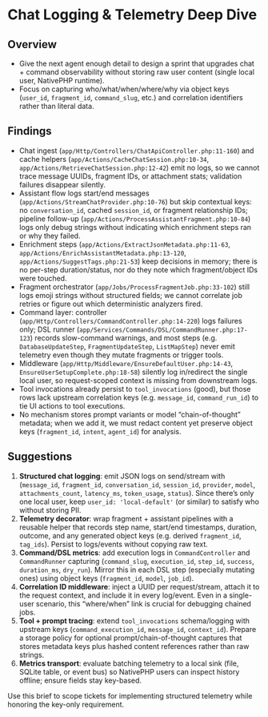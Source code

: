 # Chat Logging & Telemetry Deep Dive

## Overview
- Give the next agent enough detail to design a sprint that upgrades chat + command observability without storing raw user content (single local user, NativePHP runtime).
- Focus on capturing who/what/when/where/why via object keys (`user_id`, `fragment_id`, `command_slug`, etc.) and correlation identifiers rather than literal data.

## Findings
- Chat ingest (`app/Http/Controllers/ChatApiController.php:11-160`) and cache helpers (`app/Actions/CacheChatSession.php:10-34`, `app/Actions/RetrieveChatSession.php:12-42`) emit no logs, so we cannot trace message UUIDs, fragment IDs, or attachment stats; validation failures disappear silently.
- Assistant flow logs start/end messages (`app/Actions/StreamChatProvider.php:10-76`) but skip contextual keys: no `conversation_id`, cached `session_id`, or fragment relationship IDs; pipeline follow-up (`app/Actions/ProcessAssistantFragment.php:10-84`) logs only debug strings without indicating which enrichment steps ran or why they failed.
- Enrichment steps (`app/Actions/ExtractJsonMetadata.php:11-63`, `app/Actions/EnrichAssistantMetadata.php:13-120`, `app/Actions/SuggestTags.php:21-53`) keep decisions in memory; there is no per-step duration/status, nor do they note which fragment/object IDs were touched.
- Fragment orchestrator (`app/Jobs/ProcessFragmentJob.php:33-102`) still logs emoji strings without structured fields; we cannot correlate job retries or figure out which deterministic analyzers fired.
- Command layer: controller (`app/Http/Controllers/CommandController.php:14-220`) logs failures only; DSL runner (`app/Services/Commands/DSL/CommandRunner.php:17-123`) records slow-command warnings, and most steps (e.g. `DatabaseUpdateStep`, `FragmentUpdateStep`, `ListMapStep`) never emit telemetry even though they mutate fragments or trigger tools.
- Middleware (`app/Http/Middleware/EnsureDefaultUser.php:14-43`, `EnsureUserSetupComplete.php:18-58`) silently log in/redirect the single local user, so request-scoped context is missing from downstream logs.
- Tool invocations already persist to `tool_invocations` (good), but those rows lack upstream correlation keys (e.g. `message_id`, `command_run_id`) to tie UI actions to tool executions.
- No mechanism stores prompt variants or model “chain-of-thought” metadata; when we add it, we must redact content yet preserve object keys (`fragment_id`, `intent`, `agent_id`) for analysis.

## Suggestions
1. **Structured chat logging**: emit JSON logs on send/stream with (`message_id`, `fragment_id`, `conversation_id`, `session_id`, `provider`, `model`, `attachments_count`, `latency_ms`, `token_usage`, `status`). Since there’s only one local user, keep `user_id: 'local-default'` (or similar) to satisfy who without storing PII.
2. **Telemetry decorator**: wrap fragment + assistant pipelines with a reusable helper that records step name, start/end timestamps, duration, outcome, and any generated object keys (e.g. derived `fragment_id`, `tag_ids`). Persist to logs/events without copying raw text.
3. **Command/DSL metrics**: add execution logs in `CommandController` and `CommandRunner` capturing (`command_slug`, `execution_id`, `step_id`, `success`, `duration_ms`, `dry_run`). Mirror this in each DSL step (especially mutating ones) using object keys (`fragment_id`, `model`, `job_id`).
4. **Correlation ID middleware**: inject a UUID per request/stream, attach it to the request context, and include it in every log/event. Even in a single-user scenario, this “where/when” link is crucial for debugging chained jobs.
5. **Tool + prompt tracing**: extend `tool_invocations` schema/logging with upstream keys (`command_execution_id`, `message_id`, `context_id`). Prepare a storage policy for optional prompt/chain-of-thought captures that stores metadata keys plus hashed content references rather than raw strings.
6. **Metrics transport**: evaluate batching telemetry to a local sink (file, SQLite table, or event bus) so NativePHP users can inspect history offline; ensure fields stay key-based.

Use this brief to scope tickets for implementing structured telemetry while honoring the key-only requirement.
